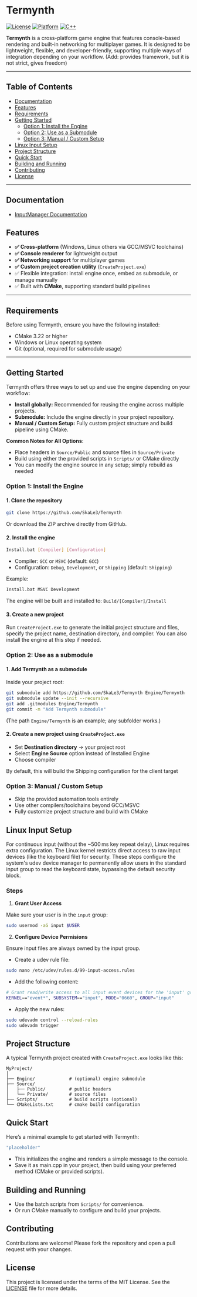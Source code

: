 # Termynth 
[![License](https://img.shields.io/github/license/SkaLe3/Termynth)](https://github.com/SkaLe3/Termynth/blob/main/LICENSE)
[![Platform](https://img.shields.io/badge/Platform-Windows%20|%20Linux-lightgrey)](https://github.com/SkaLe3/Termynth)
[![C++](https://img.shields.io/badge/Language-C++20-blue)](https://isocpp.org)


**Termynth** is a cross-platform game engine that features console-based rendering and built-in networking for multiplayer games.
It is designed to be lightweight, flexible, and developer-friendly, supporting multiple ways of integration depending on your workflow. (Add: provides framework, but it is not strict, gives freedom)

***
## Table of Contents
- [Documentation](#documentation)
- [Features](#features)
- [Requirements](#requirements)
- [Getting Started](#getting-started)
    - [Option 1: Install the Engine](#option-1-install-the-engine)
    - [Option 2: Use as a Submodule](#option-2-use-as-a-submodule)
    - [Option 3: Manual / Custom Setup](#option-3-manual--custom-setup)
- [Linux Input Setup](#linux-input-setup)
- [Project Structure](#project-structure)
- [Quick Start](#quick-start)
- [Building and Running](#building-and-running)
- [Contributing](#contributing)
- [License](#license)

***

## Documentation

- [InputManager Documentation](docs/input.md)


## Features
- **✅ Cross-platform** (Windows, Linux others via GCC/MSVC toolchains)
- **✅ Console renderer** for lightweight output
- **✅ Networking support** for multiplayer games
- **✅ Custom project creation utility** (`CreateProject.exe`)
- ✅ Flexible integration: install engine once, embed as submodule, or manage manually
- ✅ Built with **CMake**, supporting standard build pipelines

***

## Requirements
Before using Termynth, ensure you have the following installed:
- CMake 3.22 or higher
- Windows or Linux operating system
- Git (optional, required for submodule usage)

***


## Getting Started

Termynth offers three ways to set up and use the engine depending on your workflow:

- **Install globally:** Recommended for reusing the engine across multiple projects.
- **Submodule:** Include the engine directly in your project repository.
- **Manual / Custom Setup:** Fully custom project structure and build pipeline using CMake.

**Common Notes for All Options**:
- Place headers in `Source/Public` and source files in `Source/Private`
- Build using either the provided scripts in `Scripts/` or CMake directly
- You can modify the engine source in any setup; simply rebuild as needed


### Option 1: Install the Engine

#### 1. Clone the repository
```bash
git clone https://github.com/SkaLe3/Termynth
```

Or download the ZIP archive directly from GitHub.

#### 2. Install the engine
```bash
Install.bat [Compiler] [Configuration]
```
- Compiler: `GCC` or `MSVC` (default: `GCC`)
- Configuration: `Debug`, `Development`, or `Shipping` (default: `Shipping`)

Example: 
```bash
Install.bat MSVC Development
```

The engine will be built and installed to: `Build/[Compiler]/Install`

#### 3. Create a new project
Run `CreateProject.exe` to generate the initial project structure and files, specify the project name, destination directory, and compiler. You can also install the engine at this step if needed.


### Option 2: Use as a submodule

#### 1. Add Termynth as a submodule
Inside your project root:
```bash
git submodule add https://github.com/SkaLe3/Termynth Engine/Termynth
git submodule update --init --recursive
git add .gitmodules Engine/Termynth
git commit -m "Add Termynth submodule"
```
(The path `Engine/Termynth` is an example; any subfolder works.)

#### 2. Create a new project using `CreateProject.exe`

- Set **Destination directory** -> your project root
- Select **Engine Source** option instead of Installed Engine
- Choose compiler

By default, this will build the Shipping configuration for the client target

### Option 3: Manual / Custom Setup

- Skip the provided automation tools entirely
- Use other compilers/toolchains beyond GCC/MSVC
- Fully customize project structure and build with CMake

## Linux Input Setup
For continuous input (without the ~500 ms key repeat delay), Linux requires extra configuration.
The Linux kernel restricts direct access to raw input devices (like the keyboard file) for security. These steps configure the system's udev device manager to permanently allow users in the standard input group to read the keyboard state, bypassing the default security block.

### Steps

1. **Grant User Access**

Make sure your user is in the `input` group:

```bash
sudo usermod -aG input $USER
```

2. **Configure Device Permisions**

Ensure input files are always owned by the input group.

- Create a udev rule file:
```bash
sudo nano /etc/udev/rules.d/99-input-access.rules
```
- Add the following content:
```bash
# Grant read/write access to all input event devices for the 'input' group
KERNEL=="event*", SUBSYSTEM=="input", MODE="0660", GROUP="input"
```
- Apply the new rules:
```bash
sudo udevadm control --reload-rules
sudo udevadm trigger
```


## Project Structure

A typical Termynth project created with `CreateProject.exe` looks like this:
```text
MyProject/
│
├── Engine/             # (optional) engine submodule
├── Source/
│   ├── Public/         # public headers
│   └── Private/        # source files
├── Scripts/            # build scripts (optional)
└── CMakeLists.txt      # cmake build configuration
```
## Quick Start
Here’s a minimal example to get started with Termynth:

```cpp
"placeholder"
```
- This initializes the engine and renders a simple message to the console.
- Save it as main.cpp in your project, then build using your preferred method (CMake or provided scripts).


## Building and Running
- Use the batch scripts from `Scripts/` for convenience.
- Or run CMake manually to configure and build your projects.


## Contributing
Contributions are welcome! Please fork the repository and open a pull request with your changes.

## License
This project is licensed under the terms of the MIT License. See the [LICENSE](https://github.com/SkaLe3/Termynth/blob/main/LICENSE) file for more details.
